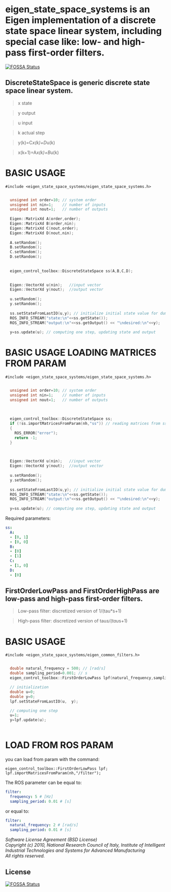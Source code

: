# eigen_state_space_systems is an Eigen implementation of a discrete state space linear system, including special case like: low- and high-pass first-order filters.
[![FOSSA Status](https://app.fossa.com/api/projects/git%2Bgithub.com%2FCNR-STIIMA-IRAS%2Feigen_control_toolbox.svg?type=shield)](https://app.fossa.com/projects/git%2Bgithub.com%2FCNR-STIIMA-IRAS%2Feigen_control_toolbox?ref=badge_shield)


## DiscreteStateSpace is generic discrete state space linear system. 

> x state

> y output

> u input

> k actual step

> y(k)=C*x(k)+D*u(k)

> x(k+1)=A*x(k)+B*u(k)

# BASIC USAGE 

```c+++
#include <eigen_state_space_systems/eigen_state_space_systems.h>
```

```c++

  unsigned int order=10; // system order
  unsigned int nin=1;    // number of inputs
  unsigned int nout=1;   // number of outputs
  
  Eigen::MatrixXd A(order,order);
  Eigen::MatrixXd B(order,nin);
  Eigen::MatrixXd C(nout,order);
  Eigen::MatrixXd D(nout,nin);
  
  A.setRandom();
  B.setRandom();
  C.setRandom();
  D.setRandom();
  
 
  eigen_control_toolbox::DiscreteStateSpace ss(A,B,C,D);

  
  Eigen::VectorXd u(nin);   //input vector
  Eigen::VectorXd y(nout);  //output vector
  
  u.setRandom();
  y.setRandom();
  
  ss.setStateFromLastIO(u,y); // initialize initial state value for dumpless startup 
  ROS_INFO_STREAM("state:\n"<<ss.getState());
  ROS_INFO_STREAM("output:\n"<<ss.getOutput() << "\ndesired:\n"<<y);
  
  y=ss.update(u); // computing one step, updating state and output
```


# BASIC USAGE LOADING MATRICES FROM PARAM

```c+++
#include <eigen_state_space_systems/eigen_state_space_systems.h>
```

```c++

  unsigned int order=10; // system order
  unsigned int nin=1;    // number of inputs
  unsigned int nout=1;   // number of outputs
  
  
 
  eigen_control_toolbox::DiscreteStateSpace ss;
  if (!ss.importMatricesFromParam(nh,"ss")) // reading matrices from ss parameter (see below)
  {
    ROS_ERROR("error");
    return -1;
  }
  

  
  Eigen::VectorXd u(nin);   //input vector
  Eigen::VectorXd y(nout);  //output vector
  
  u.setRandom();
  y.setRandom();
  
  ss.setStateFromLastIO(u,y); // initialize initial state value for dumpless startup 
  ROS_INFO_STREAM("state:\n"<<ss.getState());
  ROS_INFO_STREAM("output:\n"<<ss.getOutput() << "\ndesired:\n"<<y);
  
  y=ss.update(u); // computing one step, updating state and output
```

Required parameters:
```yaml
ss:
  A:
  - [0, 1]
  - [0, 0]
  B:
  - [0]
  - [1]
  C:
  - [1, 0]
  D:
  - [0]  
```

## FirstOrderLowPass and FirstOrderHighPass are low-pass and high-pass first-order filters. 

> Low-pass filter: discretized version of 1/(tau*s+1)

> High-pass filter: discretized version of tau*s/(tau*s+1)


# BASIC USAGE 

```c+++
#include <eigen_state_space_systems/eigen_common_filters.h>
```

```c++

  double natural_frequency = 500; // [rad/s]
  double sampling_period=0.001; // s
  eigen_control_toolbox::FirstOrderLowPass lpf(natural_frequency,sampling_period); // the same for FirstOrderHighPass

  // initialization
  double u=0;
  double y=0;
  lpf.setStateFromLastIO(u,  y);

  // computing one step
  u=1;
  y=lpf.update(u);
   
```

# LOAD FROM ROS PARAM
you can load from param with the command:

```c+++
eigen_control_toolbox::FirstOrderLowPass lpf;
lpf.importMatricesFromParam(nh,"/filter"); 
```

The ROS parameter can be equal to:
```yaml
filter:
  frequency: 5 # [Hz]
  sampling_period: 0.01 # [s]
```
or equal to:
```yaml
filter:
  natural_frequency: 2 # [rad/s]
  sampling_period: 0.01 # [s]
```
_Software License Agreement (BSD License)_    
_Copyright (c) 2010, National Research Council of Italy, Institute of Intelligent Industrial Technologies and Systems for Advanced Manufacturing_    
_All rights reserved._


## License
[![FOSSA Status](https://app.fossa.com/api/projects/git%2Bgithub.com%2FCNR-STIIMA-IRAS%2Feigen_control_toolbox.svg?type=large)](https://app.fossa.com/projects/git%2Bgithub.com%2FCNR-STIIMA-IRAS%2Feigen_control_toolbox?ref=badge_large)